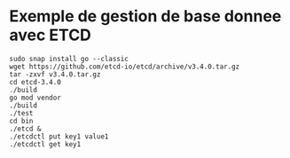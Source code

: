 # Exemple de gestion de base donnee avec ETCD
```shell
sudo snap install go --classic
wget https://github.com/etcd-io/etcd/archive/v3.4.0.tar.gz
tar -zxvf v3.4.0.tar.gz
cd etcd-3.4.0
./build
go mod vendor
./build
./test
cd bin
./etcd &
./etcdctl put key1 value1
./etcdctl get key1

```
